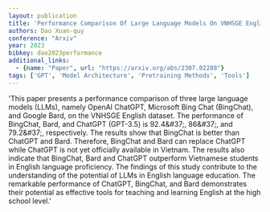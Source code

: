 ```yaml
---
layout: publication
title: 'Performance Comparison Of Large Language Models On VNHSGE English Dataset: Openai Chatgpt, Microsoft Bing Chat, And Google Bard'
authors: Dao Xuan-quy
conference: "Arxiv"
year: 2023
bibkey: dao2023performance
additional_links:
  - {name: "Paper", url: "https://arxiv.org/abs/2307.02288"}
tags: ['GPT', 'Model Architecture', 'Pretraining Methods', 'Tools']
---
```

'This paper presents a performance comparison of three large language models (LLMs), namely OpenAI ChatGPT, Microsoft Bing Chat (BingChat), and Google Bard, on the VNHSGE English dataset. The performance of BingChat, Bard, and ChatGPT (GPT-3.5) is 92.4\&#37;, 86\&#37;, and 79.2\&#37;, respectively. The results show that BingChat is better than ChatGPT and Bard. Therefore, BingChat and Bard can replace ChatGPT while ChatGPT is not yet officially available in Vietnam. The results also indicate that BingChat, Bard and ChatGPT outperform Vietnamese students in English language proficiency. The findings of this study contribute to the understanding of the potential of LLMs in English language education. The remarkable performance of ChatGPT, BingChat, and Bard demonstrates their potential as effective tools for teaching and learning English at the high school level.'
